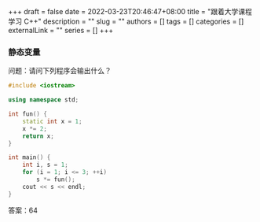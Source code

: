 +++ 
draft = false
date = 2022-03-23T20:46:47+08:00
title = "跟着大学课程学习 C++"
description = ""
slug = ""
authors = []
tags = []
categories = []
externalLink = ""
series = []
+++

### 静态变量

问题：请问下列程序会输出什么？

```cpp
#include <iostream>

using namespace std;

int fun() {
	static int x = 1;
	x *= 2;
	return x;
}

int main() {
	int i, s = 1;
	for (i = 1; i <= 3; ++i)
		s *= fun();
	cout << s << endl;
}

```

答案：64

